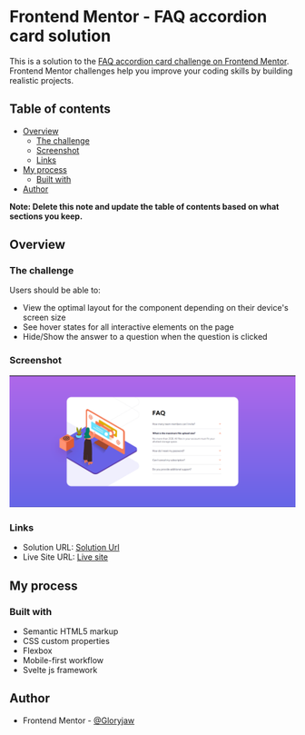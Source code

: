 # Frontend Mentor - FAQ accordion card solution

This is a solution to the [FAQ accordion card challenge on Frontend Mentor](https://www.frontendmentor.io/challenges/faq-accordion-card-XlyjD0Oam). Frontend Mentor challenges help you improve your coding skills by building realistic projects. 

## Table of contents

- [Overview](#overview)
  - [The challenge](#the-challenge)
  - [Screenshot](#screenshot)
  - [Links](#links)
- [My process](#my-process)
  - [Built with](#built-with)
- [Author](#author)


**Note: Delete this note and update the table of contents based on what sections you keep.**

## Overview

### The challenge

Users should be able to:

- View the optimal layout for the component depending on their device's screen size
- See hover states for all interactive elements on the page
- Hide/Show the answer to a question when the question is clicked

### Screenshot

![](./public/images/ss.png)



### Links

- Solution URL: [Solution Url](https://github.com/Gloryjaw/FAQ-accordion-page/)
- Live Site URL: [Live site](https://bespoke-crepe-04e58f.netlify.app/)

## My process

### Built with

- Semantic HTML5 markup
- CSS custom properties
- Flexbox
- Mobile-first workflow
- Svelte js framework


## Author
- Frontend Mentor - [@Gloryjaw](https://www.frontendmentor.io/profile/gloryjaw)




